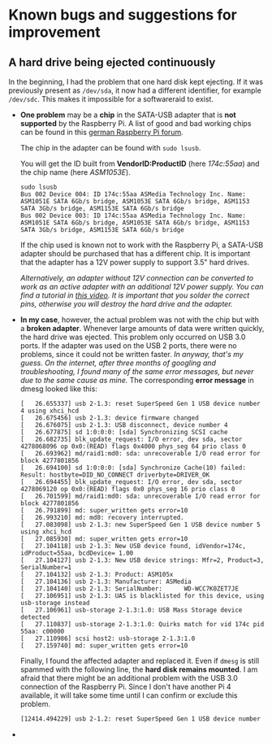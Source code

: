 # Known bugs and suggestions for improvement

## A hard drive being ejected continuously

In the beginning, I had the problem that one hard disk kept ejecting. If it was previously present as `/dev/sda`, it now had a different identifier, for example `/dev/sdc`.
This makes it impossible for a softwareraid to exist.

- **One problem** may be a **chip** in the SATA-USB adapter that is **not supported** by the Raspberry Pi. A list of good and bad working chips can be found in this [german Raspberry Pi forum](https://forum-raspberrypi.de/forum/thread/47876-magische-usb-sata-adapter-und-wo-sie-zu-finden-sind/?l=2).

  The chip in the adapter can be found with `sudo lsusb`.

  You will get the ID built from **VendorID:ProductID** (here *174c:55aa*) and the chip name (here *ASM1053E*).

   ```shell
   sudo lsusb   
   Bus 002 Device 004: ID 174c:55aa ASMedia Technology Inc. Name: ASM1051E SATA 6Gb/s bridge, ASM1053E SATA 6Gb/s bridge, ASM1153 SATA 3Gb/s bridge, ASM1153E SATA 6Gb/s bridge
   Bus 002 Device 003: ID 174c:55aa ASMedia Technology Inc. Name: ASM1051E SATA 6Gb/s bridge, ASM1053E SATA 6Gb/s bridge, ASM1153 SATA 3Gb/s bridge, ASM1153E SATA 6Gb/s bridge
   ```

   If the chip used is known not to work with the Raspberry Pi, a SATA-USB adapter should be purchased that has a different chip. It is important that the adapter has a 12V power supply to support 3.5" hard drives.
  
  *Alternatively, an adapter without 12V connection can be converted to work as an active adapter with an additional 12V power supply. You can find a tutorial in [this video](https://youtu.be/bS5Wsu1iSsY). It is important that you solder the correct pins, otherwise you will destroy the hard drive and the adapter.*
  
- **In my case**, however, the actual problem was not with the chip but with a **broken adapter**. Whenever large amounts of data were written quickly, the hard drive was ejected. This problem only occurred on USB 3.0 ports. If the adapter was used on the USB 2 ports, there were no problems, since it could not be written faster. *In anyway, that's my guess. On the internet, after three months of googling and troubleshooting, I found many of the same error messages, but never due to the same cause as mine.*
  The corresponding **error message** in dmesg looked like this:

  ```shell
  [   26.655337] usb 2-1.3: reset SuperSpeed Gen 1 USB device number 4 using xhci_hcd
  [   26.675456] usb 2-1.3: device firmware changed
  [   26.676075] usb 2-1.3: USB disconnect, device number 4
  [   26.677875] sd 1:0:0:0: [sda] Synchronizing SCSI cache
  [   26.682735] blk_update_request: I/O error, dev sda, sector 4278068096 op 0x0:(READ) flags 0x4000 phys_seg 64 prio class 0
  [   26.693962] md/raid1:md0: sda: unrecoverable I/O read error for block 4277801856
  [   26.694100] sd 1:0:0:0: [sda] Synchronize Cache(10) failed: Result: hostbyte=DID_NO_CONNECT driverbyte=DRIVER_OK
  [   26.694455] blk_update_request: I/O error, dev sda, sector 4278069120 op 0x0:(READ) flags 0x0 phys_seg 16 prio class 0
  [   26.701599] md/raid1:md0: sda: unrecoverable I/O read error for block 4277801856
  [   26.791899] md: super_written gets error=10
  [   26.993210] md: md0: recovery interrupted.
  [   27.083098] usb 2-1.3: new SuperSpeed Gen 1 USB device number 5 using xhci_hcd
  [   27.085930] md: super_written gets error=10
  [   27.104118] usb 2-1.3: New USB device found, idVendor=174c, idProduct=55aa, bcdDevice= 1.00
  [   27.104127] usb 2-1.3: New USB device strings: Mfr=2, Product=3, SerialNumber=1
  [   27.104132] usb 2-1.3: Product: ASM105x
  [   27.104136] usb 2-1.3: Manufacturer: ASMedia
  [   27.104140] usb 2-1.3: SerialNumber:      WD-WCC7K0ZET7JE
  [   27.106951] usb 2-1.3: UAS is blacklisted for this device, using usb-storage instead
  [   27.106961] usb-storage 2-1.3:1.0: USB Mass Storage device detected
  [   27.110837] usb-storage 2-1.3:1.0: Quirks match for vid 174c pid 55aa: c00000
  [   27.110986] scsi host2: usb-storage 2-1.3:1.0
  [   27.159740] md: super_written gets error=10
  ```

  Finally, I found the affected adapter and replaced it. Even if `dmesg` is still spammed with the following line, the **hard disk remains mounted**. I am afraid that there might be an additional problem with the USB 3.0 connection of the Raspberry Pi. Since I don't have another Pi 4 available, it will take some time until I can confirm or exclude this problem.

  ```sh
  [12414.494229] usb 2-1.2: reset SuperSpeed Gen 1 USB device number 3 using xhci_hcd
  ```

  

- 

